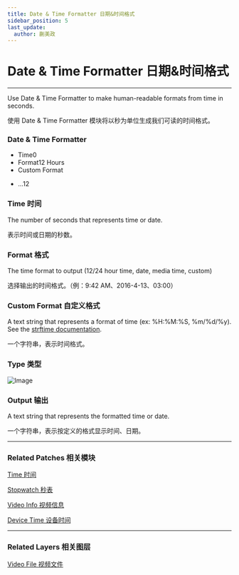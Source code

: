 ```yaml
---
title: Date & Time Formatter 日期&时间格式
sidebar_position: 5
last_update:
  author: 蒯美政
---
```


# Date & Time Formatter 日期&时间格式

---

Use Date & Time Formatter to make human-readable formats from time in seconds.

使用 Date & Time Formatter 模块将以秒为单位生成我们可读的时间格式。

<div className="patch-container">
    <div className="patch processor">
        <h3>Date & Time Formatter</h3>
        <ul className="inputs">
            <li>Time<span>0</span></li>
            <li>Format<span>12 Hours</span></li>
            <li>Custom Format<span></span></li>
        </ul>
        <ul className="outputs">
            <li><span>...12</span></li>
        </ul>
    </div>
</div>

### Time 时间

The number of seconds that represents time or date.

表示时间或日期的秒数。

### Format 格式

The time format to output (12/24 hour time, date, media time, custom)

选择输出的时间格式。（例：9:42 AM、2016-4-13、03:00）

### Custom Format 自定义格式

A text string that represents a format of time (ex: %H:%M:%S, %m/%d/%y). See the [strftime documentation](http://www.cplusplus.com/reference/ctime/strftime/).

一个字符串，表示时间格式。

### Type 类型

![Image](@site/static/img/docs/Utility/date&time-formatter-item.png)

### Output 输出

A text string that represents the formatted time or date.

一个字符串，表示按定义的格式显示时间、日期。

---

### Related Patches 相关模块

[Time 时间](./Time.md)

[Stopwatch 秒表](./Stopwatch.md)

[Video Info 视频信息](./Video%20Info.md)

[Device Time 设备时间](./../Device/Device%20Time.md)

---

### Related Layers 相关图层

[Video File 视频文件](./../Layer/Video%20File.md)
